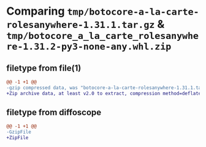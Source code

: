 # Comparing `tmp/botocore-a-la-carte-rolesanywhere-1.31.1.tar.gz` & `tmp/botocore_a_la_carte_rolesanywhere-1.31.2-py3-none-any.whl.zip`

## filetype from file(1)

```diff
@@ -1 +1 @@
-gzip compressed data, was "botocore-a-la-carte-rolesanywhere-1.31.1.tar", last modified: Sat Jul  8 01:42:40 2023, max compression
+Zip archive data, at least v2.0 to extract, compression method=deflate
```

## filetype from diffoscope

```diff
@@ -1 +1 @@
-GzipFile
+ZipFile
```


